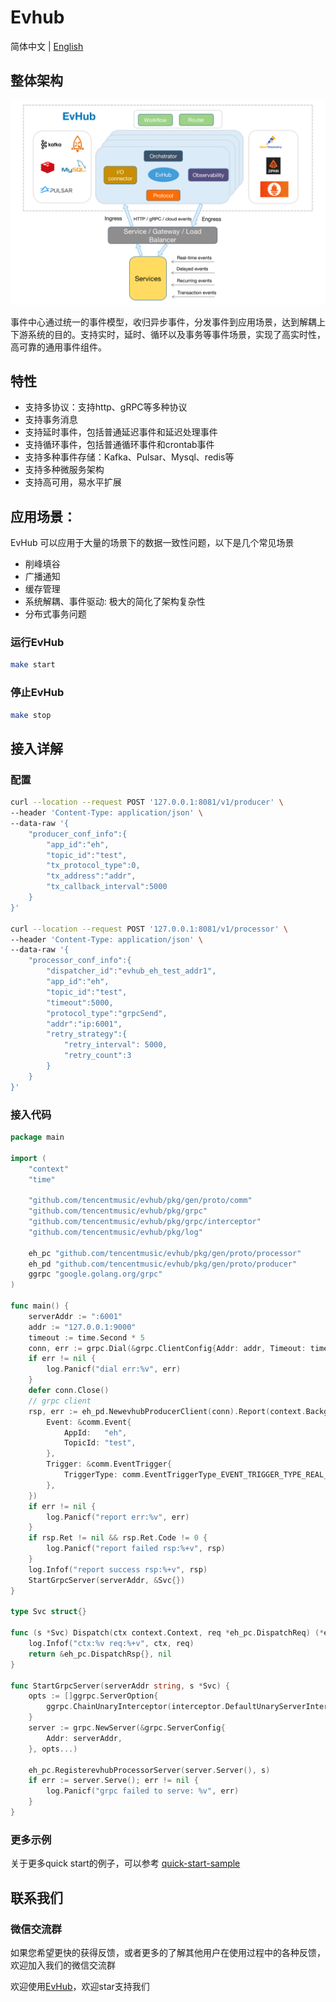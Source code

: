 # Evhub

简体中文 | [English](README.md)

## 整体架构
![img.png](./docs/img/evhub.png)

事件中心通过统一的事件模型，收归异步事件，分发事件到应用场景，达到解耦上下游系统的目的。支持实时，延时、循环以及事务等事件场景，实现了高实时性，高可靠的通用事件组件。


## 特性
* 支持多协议：支持http、gRPC等多种协议
* 支持事务消息
* 支持延时事件，包括普通延迟事件和延迟处理事件
* 支持循环事件，包括普通循环事件和crontab事件
* 支持多种事件存储：Kafka、Pulsar、Mysql、redis等
* 支持多种微服务架构
* 支持高可用，易水平扩展


## 应用场景：
EvHub 可以应用于大量的场景下的数据一致性问题，以下是几个常见场景
* 削峰填谷
* 广播通知
* 缓存管理
* 系统解耦、事件驱动: 极大的简化了架构复杂性
* 分布式事务问题


### 运行EvHub

``` bash
make start
```

### 停止EvHub

``` bash
make stop
```

## 接入详解

### 配置
```bash
curl --location --request POST '127.0.0.1:8081/v1/producer' \
--header 'Content-Type: application/json' \
--data-raw '{
    "producer_conf_info":{
        "app_id":"eh",
        "topic_id":"test",
        "tx_protocol_type":0,
        "tx_address":"addr",
        "tx_callback_interval":5000
    }
}'

curl --location --request POST '127.0.0.1:8081/v1/processor' \
--header 'Content-Type: application/json' \
--data-raw '{
    "processor_conf_info":{
        "dispatcher_id":"evhub_eh_test_addr1",
        "app_id":"eh",
        "topic_id":"test",
        "timeout":5000,
        "protocol_type":"grpcSend",
        "addr":"ip:6001",
        "retry_strategy":{
            "retry_interval": 5000,
            "retry_count":3
        }
    }
}'

```

### 接入代码
``` GO
package main

import (
	"context"
	"time"

	"github.com/tencentmusic/evhub/pkg/gen/proto/comm"
	"github.com/tencentmusic/evhub/pkg/grpc"
	"github.com/tencentmusic/evhub/pkg/grpc/interceptor"
	"github.com/tencentmusic/evhub/pkg/log"

	eh_pc "github.com/tencentmusic/evhub/pkg/gen/proto/processor"
	eh_pd "github.com/tencentmusic/evhub/pkg/gen/proto/producer"
	ggrpc "google.golang.org/grpc"
)

func main() {
	serverAddr := ":6001"
	addr := "127.0.0.1:9000"
	timeout := time.Second * 5
	conn, err := grpc.Dial(&grpc.ClientConfig{Addr: addr, Timeout: timeout})
	if err != nil {
		log.Panicf("dial err:%v", err)
	}
	defer conn.Close()
	// grpc client
	rsp, err := eh_pd.NewevhubProducerClient(conn).Report(context.Background(), &eh_pd.ReportReq{
		Event: &comm.Event{
			AppId:   "eh",
			TopicId: "test",
		},
		Trigger: &comm.EventTrigger{
			TriggerType: comm.EventTriggerType_EVENT_TRIGGER_TYPE_REAL_TIME,
		},
	})
	if err != nil {
		log.Panicf("report err:%v", err)
	}
	if rsp.Ret != nil && rsp.Ret.Code != 0 {
		log.Panicf("report failed rsp:%+v", rsp)
	}
	log.Infof("report success rsp:%+v", rsp)
	StartGrpcServer(serverAddr, &Svc{})
}

type Svc struct{}

func (s *Svc) Dispatch(ctx context.Context, req *eh_pc.DispatchReq) (*eh_pc.DispatchRsp, error) {
	log.Infof("ctx:%v req:%+v", ctx, req)
	return &eh_pc.DispatchRsp{}, nil
}

func StartGrpcServer(serverAddr string, s *Svc) {
	opts := []ggrpc.ServerOption{
		ggrpc.ChainUnaryInterceptor(interceptor.DefaultUnaryServerInterceptors()...),
	}
	server := grpc.NewServer(&grpc.ServerConfig{
		Addr: serverAddr,
	}, opts...)

	eh_pc.RegisterevhubProcessorServer(server.Server(), s)
	if err := server.Serve(); err != nil {
		log.Panicf("grpc failed to serve: %v", err)
	}
}

```

### 更多示例
关于更多quick start的例子，可以参考 [quick-start-sample]()

## 联系我们
### 微信交流群
如果您希望更快的获得反馈，或者更多的了解其他用户在使用过程中的各种反馈，欢迎加入我们的微信交流群


欢迎使用[EvHub](https://github.com/tencentmusic/evhub)，欢迎star支持我们
